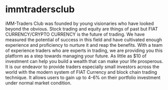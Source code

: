 # immtradersclub
iMM-Traders Club was founded by young visionaries who have looked beyond the obvious. Stock trading and equity are things of past but FIAT CURRENCY/CRYPTO CURRENCY is the future of trading. We have measured the potential of success in this field and have cultivated enough experience and proficiency to nurture it and reap the benefits. With a team of experience traders who are experts in trading, we are providing you this platform as a step towards managing your future. As little as $10 of investment can help you build a wealth that can make your life prosperous. It is our endeavor to provide traders especially small investors across the world with the modern system of FIAT Currency and block chain trading technique. It allows users to gain up to 4-6% on their portfolio investment under normal market condition.
